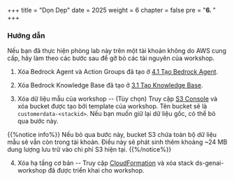 +++
title = "Dọn Dẹp"
date = 2025
weight = 6
chapter = false
pre = "<b>6. </b>"
+++

### Hướng dẫn

Nếu bạn đã thực hiện phòng lab này trên một tài khoản không do AWS cung cấp, hãy làm theo các bước sau để gỡ bỏ các tài nguyên của workshop.

1. Xóa Bedrock Agent và Action Groups đã tạo ở [4.1 Tạo Bedrock Agent](../4-Customer-AI-Agent/4.1-Creating%20a%20Bedrock%20Agent/_index.md).

2. Xóa Bedrock Knowledge Base đã tạo ở [3.1 Tạo Knowledge Base](../3-Product%20and%20Support-Knowledge-Base/3.1-Create%20a%20Knowledge%20Base/_index.md).

3. Xóa dữ liệu mẫu của workshop -- (Tùy chọn) Truy cập [S3 Console](https://us-west-2.console.aws.amazon.com/s3?region=us-west-2) và xóa bucket được tạo bởi template của workshop. Tên bucket sẽ là `customerdata-<stackid>`. Nếu bạn muốn giữ lại dữ liệu gốc, có thể bỏ qua bước này.

{{%notice info%}}
Nếu bỏ qua bước này, bucket S3 chứa toàn bộ dữ liệu mẫu sẽ vẫn còn trong tài khoản. Điều này sẽ phát sinh thêm khoảng ~24 MB dung lượng lưu trữ vào chi phí S3 hiện tại.
{{%/notice%}}

4. Xóa hạ tầng cơ bản -- Truy cập [CloudFormation](https://us-west-2.console.aws.amazon.com/cloudformation/home?region=us-west-2#/stacks?filteringText=&filteringStatus=active&viewNested=true) và xóa stack ds-genai-workshop đã được triển khai cho workshop.
